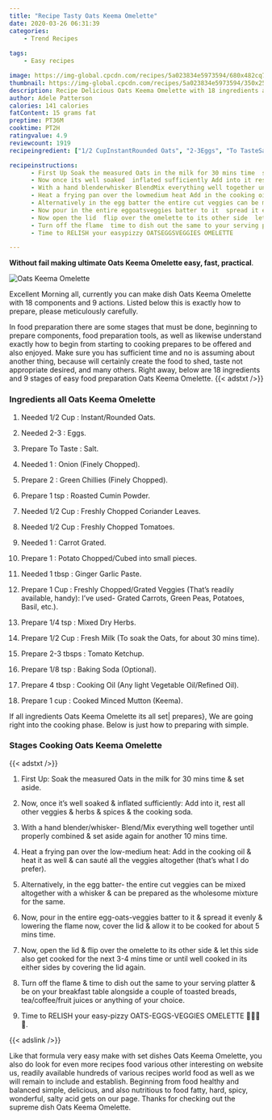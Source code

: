 ```yaml
---
title: "Recipe Tasty Oats Keema Omelette"
date: 2020-03-26 06:31:39
categories:
    - Trend Recipes
    
tags:
    - Easy recipes

image: https://img-global.cpcdn.com/recipes/5a023834e5973594/680x482cq70/oats-keema-omelette-recipe-main-photo.jpg
thumbnail: https://img-global.cpcdn.com/recipes/5a023834e5973594/350x250cq70/oats-keema-omelette-recipe-main-photo.jpg
description: Recipe Delicious Oats Keema Omelette with 18 ingredients and 9 stages of easy cooking.
author: Adele Patterson
calories: 141 calories
fatContent: 15 grams fat
preptime: PT36M
cooktime: PT2H
ratingvalue: 4.9
reviewcount: 1919
recipeingredient: ["1/2 CupInstantRounded Oats", "2-3Eggs", "To TasteSalt", "1Onion Finely Chopped", "2Green Chillies Finely Chopped", "1 tspRoasted Cumin Powder", "1/2 CupFreshly Chopped Coriander Leaves", "1/2 CupFreshly Chopped Tomatoes", "1Carrot Grated", "1Potato ChoppedCubed into small pieces", "1 tbspGinger Garlic Paste", "1 CupFreshly ChoppedGrated Veggies Thats readily available handy Ive used Grated Carrots Green Peas Potatoes Basil etc", "1/4 tspMixed Dry Herbs", "1/2 CupFresh Milk To soak the Oats for about 30 mins time", "2-3 tbspsTomato Ketchup", "1/8 tspBaking Soda Optional", "4 tbspCooking Oil Any light Vegetable OilRefined Oil", "1 cupCooked Minced Mutton Keema"]

recipeinstructions: 
      - First Up Soak the measured Oats in the milk for 30 mins time  set aside 
      - Now once its well soaked  inflated sufficiently Add into it rest all other veggies  herbs  spices  the cooking soda 
      - With a hand blenderwhisker BlendMix everything well together until properly combined  set aside again for another 10 mins time 
      - Heat a frying pan over the lowmedium heat Add in the cooking oil  heat it as well  can saut all the veggies altogether thats what I do prefer 
      - Alternatively in the egg batter the entire cut veggies can be mixed altogether with a whisker  can be prepared as the wholesome mixture for the same 
      - Now pour in the entire eggoatsveggies batter to it  spread it evenly  lowering the flame now cover the lid  allow it to be cooked for about 5 mins time 
      - Now open the lid  flip over the omelette to its other side  let this side also get cooked for the next 34 mins time or until well cooked in its either sides by covering the lid again 
      - Turn off the flame  time to dish out the same to your serving platter  be on your breakfast table alongside a couple of toasted breads teacoffeefruit juices or anything of your choice 
      - Time to RELISH your easypizzy OATSEGGSVEGGIES OMELETTE 

---
```




**Without fail making ultimate Oats Keema Omelette easy, fast, practical**. 


![Oats Keema Omelette](https://img-global.cpcdn.com/recipes/5a023834e5973594/680x482cq70/oats-keema-omelette-recipe-main-photo.jpg "Oats Keema Omelette")




Excellent Morning all, currently you can make dish Oats Keema Omelette with 18 components and 9 actions. Listed below this is exactly how to prepare, please meticulously carefully.

In food preparation there are some stages that must be done, beginning to prepare components, food preparation tools, as well as likewise understand exactly how to begin from starting to cooking prepares to be offered and also enjoyed. Make sure you has sufficient time and no is assuming about another thing, because will certainly create the food to shed, taste not appropriate desired, and many others. Right away, below are 18 ingredients and 9 stages of easy food preparation Oats Keema Omelette.
{{< adstxt />}}

### Ingredients all Oats Keema Omelette


1. Needed 1/2 Cup : Instant/Rounded Oats.

1. Needed 2-3 : Eggs.

1. Prepare To Taste : Salt.

1. Needed 1 : Onion (Finely Chopped).

1. Prepare 2 : Green Chillies (Finely Chopped).

1. Prepare 1 tsp : Roasted Cumin Powder.

1. Needed 1/2 Cup : Freshly Chopped Coriander Leaves.

1. Needed 1/2 Cup : Freshly Chopped Tomatoes.

1. Needed 1 : Carrot Grated.

1. Prepare 1 : Potato Chopped/Cubed into small pieces.

1. Needed 1 tbsp : Ginger Garlic Paste.

1. Prepare 1 Cup : Freshly Chopped/Grated Veggies (That’s readily available, handy): I’ve used- Grated Carrots, Green Peas, Potatoes, Basil, etc.).

1. Prepare 1/4 tsp : Mixed Dry Herbs.

1. Prepare 1/2 Cup : Fresh Milk (To soak the Oats, for about 30 mins time).

1. Prepare 2-3 tbsps : Tomato Ketchup.

1. Prepare 1/8 tsp : Baking Soda (Optional).

1. Prepare 4 tbsp : Cooking Oil (Any light Vegetable Oil/Refined Oil).

1. Prepare 1 cup : Cooked Minced Mutton (Keema).



If all ingredients Oats Keema Omelette its all set| prepares}, We are going right into the cooking phase. Below is just how to preparing with simple.

### Stages Cooking Oats Keema Omelette

{{< adstxt />}}


1. First Up: Soak the measured Oats in the milk for 30 mins time &amp; set aside.



1. Now, once it’s well soaked &amp; inflated sufficiently: Add into it, rest all other veggies &amp; herbs &amp; spices &amp; the cooking soda.



1. With a hand blender/whisker- Blend/Mix everything well together until properly combined &amp; set aside again for another 10 mins time.



1. Heat a frying pan over the low-medium heat: Add in the cooking oil &amp; heat it as well &amp; can sauté all the veggies altogether (that’s what I do prefer).



1. Alternatively, in the egg batter- the entire cut veggies can be mixed altogether with a whisker &amp; can be prepared as the wholesome mixture for the same.



1. Now, pour in the entire egg-oats-veggies batter to it &amp; spread it evenly &amp; lowering the flame now, cover the lid &amp; allow it to be cooked for about 5 mins time.



1. Now, open the lid &amp; flip over the omelette to its other side &amp; let this side also get cooked for the next 3-4 mins time or until well cooked in its either sides by covering the lid again.



1. Turn off the flame &amp; time to dish out the same to your serving platter &amp; be on your breakfast table alongside a couple of toasted breads, tea/coffee/fruit juices or anything of your choice.



1. Time to RELISH your easy-pizzy OATS-EGGS-VEGGIES OMELETTE 💁🏻‍♀️😋.





{{< adslink />}}

Like that formula very easy make with set dishes Oats Keema Omelette, you also do look for even more recipes food various other interesting on website us, readily available hundreds of various recipes world food as well as we will remain to include and establish. Beginning from food healthy and balanced simple, delicious, and also nutritious to food fatty, hard, spicy, wonderful, salty acid gets on our page. Thanks for checking out the supreme dish Oats Keema Omelette.
